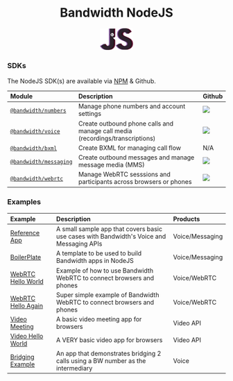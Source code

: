 <div align="center">

# Bandwidth NodeJS

<img src="https://github.com/Bandwidth/examples/raw/master/.readme_images/js.png" width="15%">

</div>

### SDKs

The NodeJS SDK(s) are available via [NPM](https://www.npmjs.com/) & Github.

| Module                                                                       | Description                                                                   | Github                                                                                    |
| :--------------------------------------------------------------------------- | :---------------------------------------------------------------------------- | :---------------------------------------------------------------------------------------- |
| [`@bandwidth/numbers`](https://www.npmjs.com/package/@bandwidth/numbers)     | Manage phone numbers and account settings                                     | [<img src="https://github.com/favicon.ico">](https://github.com/Bandwidth/node-numbers)   |
| [`@bandwidth/voice`](https://www.npmjs.com/package/@bandwidth/numbers)       | Create outbound phone calls and manage call media (recordings/transcriptions) | [<img src="https://github.com/favicon.ico">](https://github.com/Bandwidth/node-voice)     |
| [`@bandwidth/bxml`](https://www.npmjs.com/package/@bandwidth/bxml)           | Create BXML for managing call flow                                            | N/A                                                                                       |
| [`@bandwidth/messaging`](https://www.npmjs.com/package/@bandwidth/messaging) | Create outbound messages and manage message media (MMS)                       | [<img src="https://github.com/favicon.ico">](https://github.com/Bandwidth/node-messaging) |
| [`@bandwidth/webrtc`](https://www.npmjs.com/package/@bandwidth/webrtc)       | Manage WebRTC sesssions and participants across browsers or phones            | [<img src="https://github.com/favicon.ico">](https://github.com/Bandwidth/node-webrtc)    |

### Examples

| Example                                  | Description                                                                              | Products        |
| :--------------------------------------- | :--------------------------------------------------------------------------------------- | :-------------- |
| [Reference App](BandwidthReferenceApp)   | A small sample app that covers basic use cases with Bandwidth's Voice and Messaging APIs | Voice/Messaging |
| [BoilerPlate](BoilerPlate)               | A template to be used to build Bandwidth apps in NodeJS                                  | Voice/Messaging |
| [WebRTC Hello World](webrtc-hello-world) | Example of how to use Bandwidth WebRTC to connect browsers and phones                    | Voice/WebRTC    |
| [WebRTC Hello Again](webrtc-hello-again) | Super simple example of Bandwidth WebRTC to connect browsers and phones                  | Voice/WebRTC    |
| [Video Meeting](webrtc-video-meeting)    | A basic video meeting app for browsers                                                   | Video API       |
| [Video Hello World](video-hello-world)   | A VERY basic video app for browsers                                                      | Video API       |
| [Bridging Example](BridgingExample)      | An app that demonstrates bridging 2 calls using a BW number as the intermediary          | Voice           |
